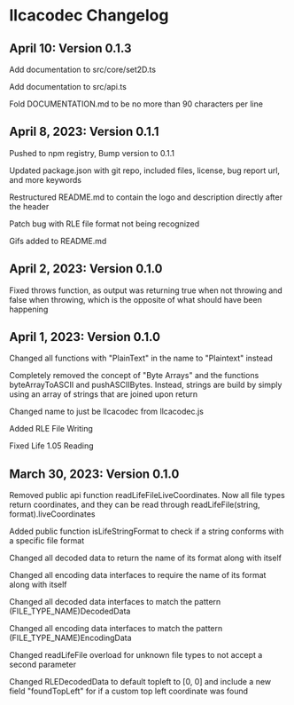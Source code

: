 
# llcacodec Changelog

## April 10: Version 0.1.3

Add documentation to src/core/set2D.ts

Add documentation to src/api.ts

Fold DOCUMENTATION.md to be no more than 90 characters per line

## April 8, 2023: Version 0.1.1

Pushed to npm registry, Bump version to 0.1.1

Updated package.json with git repo, included files, license, bug report url, and more keywords

Restructured README.md to contain the logo and description directly after the header

Patch bug with RLE file format not being recognized

Gifs added to README.md

## April 2, 2023: Version 0.1.0

Fixed throws function, as output was returning true when not throwing and false when throwing, which is
the opposite of what should have been happening

## April 1, 2023: Version 0.1.0

Changed all functions with "PlainText" in the name to "Plaintext" instead

Completely removed the concept of "Byte Arrays" and the functions byteArrayToASCII and pushASCIIBytes. Instead, strings are build by simply using an array of strings that are joined upon return

Changed name to just be llcacodec from llcacodec.js

Added RLE File Writing

Fixed Life 1.05 Reading

## March 30, 2023: Version 0.1.0

Removed public api function readLifeFileLiveCoordinates. Now all file types return coordinates, and they can be read through readLifeFile(string, format).liveCoordinates

Added public function isLifeStringFormat to check if a string conforms with a specific file format

Changed all decoded data to return the name of its format along with itself

Changed all encoding data interfaces to require the name of its format along with itself

Changed all decoded data interfaces to match the pattern (FILE_TYPE_NAME)DecodedData

Changed all encoding data interfaces to match the pattern (FILE_TYPE_NAME)EncodingData

Changed readLifeFile overload for unknown file types to not accept a second parameter

Changed RLEDecodedData to default topleft to [0, 0] and include a new field "foundTopLeft" for if a custom top left coordinate was found
